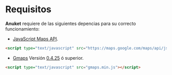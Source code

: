 # Requisitos

**Anuket** requiere de las siguientes depencias para su correcto funcionamiento:
- [JavaScript Maps API](https://developers.google.com/maps/documentation/javascript/tutorial?hl=es-419).

```html
<script type="text/javascript" src="https://maps.google.com/maps/api/js?key=YOUR_API_KEY"></script>
```

- [Gmaps](https://github.com/hpneo/gmaps) Versión [0.4.25](https://github.com/hpneo/gmaps/releases) ó superior.

```html
<script type="text/javascript" src="gmaps.min.js"></script>
```
